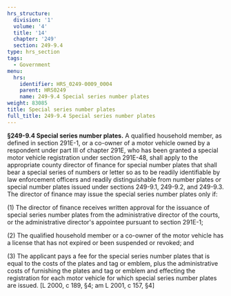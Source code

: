 ```yaml
---
hrs_structure:
  division: '1'
  volume: '4'
  title: '14'
  chapter: '249'
  section: 249-9.4
type: hrs_section
tags:
  - Government
menu:
  hrs:
    identifier: HRS_0249-0009_0004
    parent: HRS0249
    name: 249-9.4 Special series number plates
weight: 83085
title: Special series number plates
full_title: 249-9.4 Special series number plates
---
```

**§249-9.4 Special series number plates.** A qualified household member, as defined in section 291E-1, or a co-owner of a motor vehicle owned by a respondent under part III of chapter 291E, who has been granted a special motor vehicle registration under section 291E-48, shall apply to the appropriate county director of finance for special number plates that shall bear a special series of numbers or letter so as to be readily identifiable by law enforcement officers and readily distinguishable from number plates or special number plates issued under sections 249-9.1, 249-9.2, and 249-9.3\. The director of finance may issue the special series number plates only if:

(1) The director of finance receives written approval for the issuance of special series number plates from the administrative director of the courts, or the administrative director's appointee pursuant to section 291E-1;

(2) The qualified household member or a co-owner of the motor vehicle has a license that has not expired or been suspended or revoked; and

(3) The applicant pays a fee for the special series number plates that is equal to the costs of the plates and tag or emblem, plus the administrative costs of furnishing the plates and tag or emblem and effecting the registration for each motor vehicle for which special series number plates are issued. [L 2000, c 189, §4; am L 2001, c 157, §4]